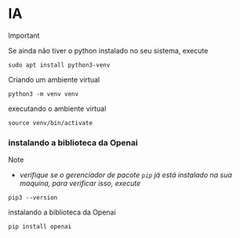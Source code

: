 # IA

> [!IMPORTANT]
> Se ainda não tiver o python instalado no seu sistema, execute
>```
>sudo apt install python3-venv
>```
Criando um ambiente virtual
```
python3 -m venv venv
```
executando o ambiente virtual
```
source venv/bin/activate
```
### instalando a biblioteca da Openai 
> [!note]
>- *verifique se o gerenciador de pacote `pip` já está instalado na sua maquína, para verificar isso, execute*
>```
>pip3 --version
>```
instalando a biblioteca da Openai 
```
pip install openai
```
